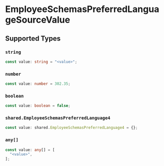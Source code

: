 # EmployeeSchemasPreferredLanguageSourceValue


## Supported Types

### `string`

```typescript
const value: string = "<value>";
```

### `number`

```typescript
const value: number = 302.35;
```

### `boolean`

```typescript
const value: boolean = false;
```

### `shared.EmployeeSchemasPreferredLanguage4`

```typescript
const value: shared.EmployeeSchemasPreferredLanguage4 = {};
```

### `any[]`

```typescript
const value: any[] = [
  "<value>",
];
```


